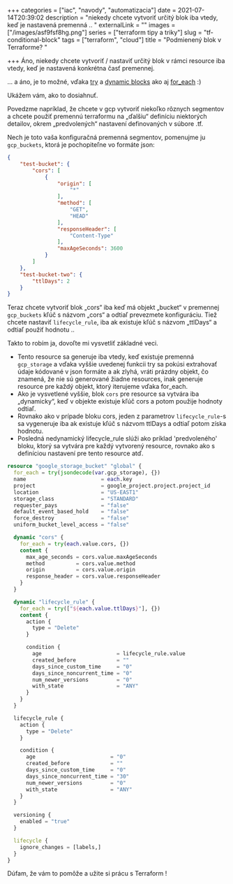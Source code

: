 +++
categories = ["iac", "navody", "automatizacia"]
date = 2021-07-14T20:39:02
description = "niekedy chcete vytvoriť určitý blok iba vtedy, keď je nastavená premenná .. "
externalLink = ""
images = ["/images/asf9fsf8hg.png"]
series = ["terraform tipy a triky"]
slug = "tf-conditional-block"
tags = ["terraform", "cloud"]
title = "Podmienený blok v Terraforme? "

+++
Áno, niekedy chcete vytvoriť / nastaviť určitý blok v rámci resource iba vtedy, keď je nastavená konkrétna časť premennej.

... a áno, je to možné, vďaka [try](https://www.terraform.io/docs/language/functions/try.html) a [dynamic blocks](https://www.terraform.io/docs/language/expressions/dynamic-blocks.html) ako aj [for_each](https://www.terraform.io/docs/language/meta-arguments/for_each.html) :)

Ukážem vám, ako to dosiahnuť.

Povedzme napríklad, že chcete v gcp vytvoriť niekoľko rôznych segmentov a chcete použiť premennú terraformu na „ďalšiu“ definíciu niektorých detailov, okrem „predvolených“ nastavení definovaných v súbore .tf.

Nech je toto vaša konfiguračná premenná segmentov, pomenujme ju `gcp_buckets`, ktorá je pochopiteľne vo formáte json:

```json
{
    "test-bucket": {
        "cors": [
            {
                "origin": [
                    "*"
                ],
                "method": [
                    "GET",
                    "HEAD"
                ],
                "responseHeader": [
                    "Content-Type"
                ],
                "maxAgeSeconds": 3600
            }
        ]
    },
    "test-bucket-two": {
        "ttlDays": 2
    }
}
```

Teraz chcete vytvoriť blok „cors“ iba keď má objekt „bucket“ v premennej `gcp_buckets` kľúč s názvom „cors“ a odtiaľ prevezmete konfiguráciu. Tiež chcete nastaviť `lifecycle_rule`, iba ak existuje kľúč s názvom „ttlDays“ a odtiaľ použiť hodnotu ..

Takto to robím ja, dovoľte mi vysvetliť základné veci.

* Tento resource sa generuje iba vtedy, keď existuje premenná `gcp_storage` a vďaka vyššie uvedenej funkcii try sa pokúsi extrahovať údaje kódované v json formáte a ak zlyhá, vráti prázdny objekt, čo znamená, že nie sú generované žiadne resources, inak generuje resource pre každý objekt, ktorý iterujeme vďaka for_each.
* Ako je vysvetlené vyššie, blok `cors` pre resource sa vytvára iba „dynamicky“, keď v objekte existuje kľúč cors a potom použije hodnoty odtiaľ.
* Rovnako ako v prípade bloku cors, jeden z parametrov `lifecycle_rule`-s sa vygeneruje iba ak existuje kľúč s názvom ttlDays a odtiaľ potom získa hodnotu.
* Posledná nedynamický lifecycle_rule slúži ako príklad 'predvoleného' bloku, ktorý sa vytvára pre každý vytvorený resource, rovnako ako s definíciou nastavení pre tento resource atď.

```terraform
resource "google_storage_bucket" "global" {
  for_each = try(jsondecode(var.gcp_storage), {})
  name                        = each.key
  project                     = google_project.project.project_id
  location                    = "US-EAST1"
  storage_class               = "STANDARD"
  requester_pays              = "false"
  default_event_based_hold    = "false"
  force_destroy               = "false"
  uniform_bucket_level_access = "false"

  dynamic "cors" {
    for_each = try(each.value.cors, {})
    content {
      max_age_seconds = cors.value.maxAgeSeconds
      method          = cors.value.method
      origin          = cors.value.origin
      response_header = cors.value.responseHeader
    }
  }

  dynamic "lifecycle_rule" {
    for_each = try(["${each.value.ttlDays}"], {})
    content {
      action {
        type = "Delete"
      }

      condition {
        age                        = lifecycle_rule.value
        created_before             = ""
        days_since_custom_time     = "0"
        days_since_noncurrent_time = "0"
        num_newer_versions         = "0"
        with_state                 = "ANY"
      }
    }
  }

  lifecycle_rule {
    action {
      type = "Delete"
    }

    condition {
      age                        = "0"
      created_before             = ""
      days_since_custom_time     = "0"
      days_since_noncurrent_time = "30"
      num_newer_versions         = "0"
      with_state                 = "ANY"
    }
  }

  versioning {
    enabled = "true"
  }

  lifecycle {
    ignore_changes = [labels,]
  }
}
```

Dúfam, že vám to pomôže a užite si prácu s Terraform !